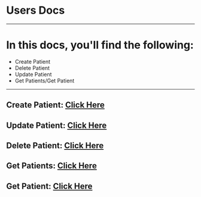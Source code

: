 # Users Docs

---

# In this docs, you'll find the following:

- Create Patient
- Delete Patient
- Update Patient
- Get Patients/Get Patient

---

## Create Patient: [Click Here](/DOcs/patients/CreatePatient.MD)

## Update Patient: [Click Here](/DOcs/users/UpdateUser.MD)

## Delete Patient: [Click Here](/DOcs/users/DeleteUser.MD)

## Get Patients: [Click Here](/DOcs/users/GetUsers.MD)

## Get Patient: [Click Here](/DOcs/users/GetUser.MD)

<!-- ## Login: [Click Here](/DOcs/auth/reset/README.MD) -->
